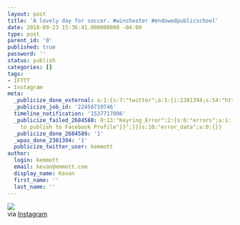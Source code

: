 ```yaml
---
layout: post
title: 'A lovely day for soccer. #winchester #endowedpublicschool'
date: 2018-09-23 15:36:41.000000000 -04:00
type: post
parent_id: '0'
published: true
password: ''
status: publish
categories: []
tags:
- IFTTT
- Instagram
meta:
  _publicize_done_external: a:1:{s:7:"twitter";a:1:{i:2381394;s:54:"https://twitter.com/kemmott/status/1043886906050846720";}}
  _publicize_job_id: '22450719746'
  timeline_notification: '1537717006'
  _publicize_failed_2684588: O:13:"Keyring_Error":2:{s:6:"errors";a:1:{s:30:"facebook-profile-publish-error";a:1:{i:0;a:1:{s:4:"body";s:64:"{"error":{"message":"Attempted
    to publish to Facebook Profile"}}";}}}s:10:"error_data";a:0:{}}
  _publicize_done_2684589: '1'
  _wpas_done_2381394: '1'
  publicize_twitter_user: kemmott
author:
  login: kemmott
  email: kevan@emmott.com
  display_name: Kevan
  first_name: ''
  last_name: ''
---
```

<div><img src="{{ site.url }}/assets/images/blog/6ab0b-41709027_288667178524428_4827564931198528697_n.jpg" style="max-width:600px;" />
<div>via <a href="https://ift.tt/2MYWIcK">Instagram</a></div>
</div>

